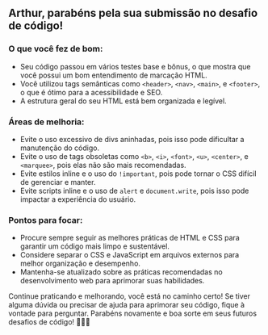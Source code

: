 ## Arthur, parabéns pela sua submissão no desafio de código!

### O que você fez de bom:
- Seu código passou em vários testes base e bônus, o que mostra que você possui um bom entendimento de marcação HTML.
- Você utilizou tags semânticas como `<header>`, `<nav>`, `<main>`, e `<footer>`, o que é ótimo para a acessibilidade e SEO.
- A estrutura geral do seu HTML está bem organizada e legível.

### Áreas de melhoria:
- Evite o uso excessivo de divs aninhadas, pois isso pode dificultar a manutenção do código.
- Evite o uso de tags obsoletas como `<b>`, `<i>`, `<font>`, `<u>`, `<center>`, e `<marquee>`, pois elas não são mais recomendadas.
- Evite estilos inline e o uso do `!important`, pois pode tornar o CSS difícil de gerenciar e manter.
- Evite scripts inline e o uso de `alert` e `document.write`, pois isso pode impactar a experiência do usuário.

### Pontos para focar:
- Procure sempre seguir as melhores práticas de HTML e CSS para garantir um código mais limpo e sustentável.
- Considere separar o CSS e JavaScript em arquivos externos para melhor organização e desempenho.
- Mantenha-se atualizado sobre as práticas recomendadas no desenvolvimento web para aprimorar suas habilidades.

Continue praticando e melhorando, você está no caminho certo! Se tiver alguma dúvida ou precisar de ajuda para aprimorar seu código, fique à vontade para perguntar. Parabéns novamente e boa sorte em seus futuros desafios de código! 🚀👨‍💻
